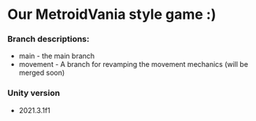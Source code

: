 # Our MetroidVania style game :)
### Branch descriptions:
 - main - the main branch <br />
 - movement - A branch for revamping the movement mechanics (will be merged soon) <br />
 
 ### Unity version
 - 2021.3.1f1
